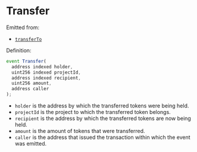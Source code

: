 # Transfer

Emitted from:

* [`transferTo`](../write/transferto.md)

Definition:

```javascript
event Transfer(
  address indexed holder,
  uint256 indexed projectId,
  address indexed recipient,
  uint256 amount,
  address caller
);
```

* `holder` is the address by which the transferred tokens were being held.
* `projectId` is the project to which the transferred token belongs.
* `recipient` is the address by which the transferred tokens are now being held.
* `amount` is the amount of tokens that were transferred.
* `caller` is the address that issued the transaction within which the event was emitted.

